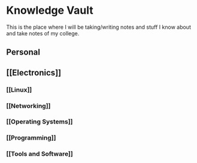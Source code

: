 # Knowledge Vault

This is the place where I will be taking/writing notes and stuff I know about and take notes of my college.

## Personal

## [[Electronics]]


### [[Linux]]


### [[Networking]]


### [[Operating Systems]]


### [[Programming]]


### [[Tools and Software]]